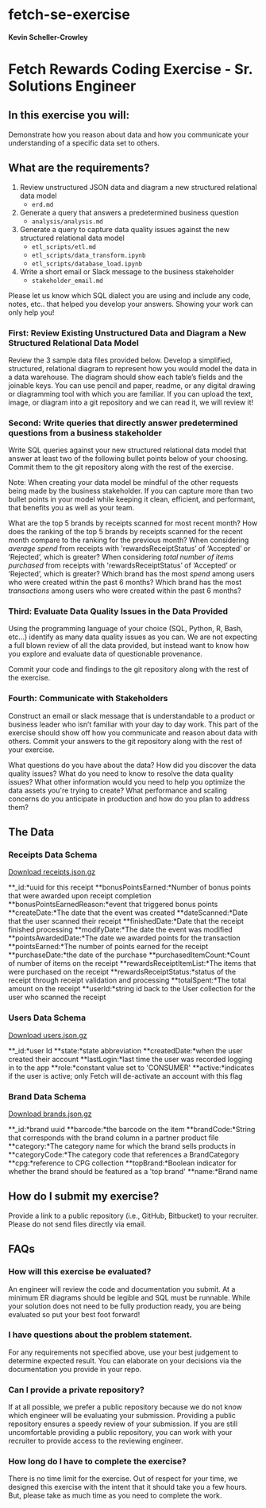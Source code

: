 
# fetch-se-exercise
#### Kevin Scheller-Crowley

Fetch Rewards Coding Exercise - Sr. Solutions Engineer
==================================================

In this exercise you will:
--------------------------

Demonstrate how you reason about data and how you communicate your understanding of a specific data set to others.

What are the requirements?
--------------------------

1.  Review unstructured JSON data and diagram a new structured relational data model
    * `erd.md`  
2.  Generate a query that answers a predetermined business question
    * `analysis/analysis.md`  
3.  Generate a query to capture data quality issues against the new structured relational data model
    * `etl_scripts/etl.md`  
    * `etl_scripts/data_transform.ipynb`  
    * `etl_scripts/database_load.ipynb`  
4.  Write a short email or Slack message to the business stakeholder
    * `stakeholder_email.md`  

Please let us know which SQL dialect you are using and include any code, notes, etc.. that helped you develop your answers. Showing your work can only help you!

### First: Review Existing Unstructured Data and Diagram a New Structured Relational Data Model

Review the 3 sample data files provided below. Develop a simplified, structured, relational diagram to represent how you would model the data in a data warehouse. The diagram should show each table’s fields and the joinable keys. You can use pencil and paper, readme, or any digital drawing or diagramming tool with which you are familiar. If you can upload the text, image, or diagram into a git repository and we can read it, we will review it!

### Second: Write queries that directly answer predetermined questions from a business stakeholder

Write SQL queries against your new structured relational data model that answer at least two of the following bullet points below of your choosing. Commit them to the git repository along with the rest of the exercise.

Note: When creating your data model be mindful of the other requests being made by the business stakeholder. If you can capture more than two bullet points in your model while keeping it clean, efficient, and performant, that benefits you as well as your team.

  What are the top 5 brands by receipts scanned for most recent month?
  How does the ranking of the top 5 brands by receipts scanned for the recent month compare to the ranking for the previous month?
  When considering _average spend_ from receipts with 'rewardsReceiptStatus’ of ‘Accepted’ or ‘Rejected’, which is greater?
  When considering _total number of items purchased_ from receipts with 'rewardsReceiptStatus’ of ‘Accepted’ or ‘Rejected’, which is greater?
  Which brand has the most _spend_ among users who were created within the past 6 months?
  Which brand has the most _transactions_ among users who were created within the past 6 months?

### Third: Evaluate Data Quality Issues in the Data Provided

Using the programming language of your choice (SQL, Python, R, Bash, etc...) identify as many data quality issues as you can. We are not expecting a full blown review of all the data provided, but instead want to know how you explore and evaluate data of questionable provenance.

Commit your code and findings to the git repository along with the rest of the exercise.

### Fourth: Communicate with Stakeholders

Construct an email or slack message that is understandable to a product or business leader who isn’t familiar with your day to day work. This part of the exercise should show off how you communicate and reason about data with others. Commit your answers to the git repository along with the rest of your exercise.

  What questions do you have about the data?
  How did you discover the data quality issues?
  What do you need to know to resolve the data quality issues?
  What other information would you need to help you optimize the data assets you're trying to create?
  What performance and scaling concerns do you anticipate in production and how do you plan to address them?

The Data
--------

### Receipts Data Schema

[Download receipts.json.gz](https://fetch-hiring.s3.amazonaws.com/analytics-engineer/ineeddata-data-modeling/receipts.json.gz)

  **\_id:*uuid for this receipt
  **bonusPointsEarned:*Number of bonus points that were awarded upon receipt completion
  **bonusPointsEarnedReason:*event that triggered bonus points
  **createDate:*The date that the event was created
  **dateScanned:*Date that the user scanned their receipt
  **finishedDate:*Date that the receipt finished processing
  **modifyDate:*The date the event was modified
  **pointsAwardedDate:*The date we awarded points for the transaction
  **pointsEarned:*The number of points earned for the receipt
  **purchaseDate:*the date of the purchase
  **purchasedItemCount:*Count of number of items on the receipt
  **rewardsReceiptItemList:*The items that were purchased on the receipt
  **rewardsReceiptStatus:*status of the receipt through receipt validation and processing
  **totalSpent:*The total amount on the receipt
  **userId:*string id back to the User collection for the user who scanned the receipt

### Users Data Schema

[Download users.json.gz](https://fetch-hiring.s3.amazonaws.com/analytics-engineer/ineeddata-data-modeling/users.json.gz)

  **\_id:*user Id
  **state:*state abbreviation
  **createdDate:*when the user created their account
  **lastLogin:*last time the user was recorded logging in to the app
  **role:*constant value set to 'CONSUMER'
  **active:*indicates if the user is active; only Fetch will de-activate an account with this flag

### Brand Data Schema

[Download brands.json.gz](https://fetch-hiring.s3.amazonaws.com/analytics-engineer/ineeddata-data-modeling/brands.json.gz)

  **\_id:*brand uuid
  **barcode:*the barcode on the item
  **brandCode:*String that corresponds with the brand column in a partner product file
  **category:*The category name for which the brand sells products in
  **categoryCode:*The category code that references a BrandCategory
  **cpg:*reference to CPG collection
  **topBrand:*Boolean indicator for whether the brand should be featured as a 'top brand'
  **name:*Brand name

How do I submit my exercise?
----------------------------

Provide a link to a public repository (i.e., GitHub, Bitbucket) to your recruiter. Please do not send files directly via email.

FAQs
----

### How will this exercise be evaluated?

An engineer will review the code and documentation you submit. At a minimum ER diagrams should be legible and SQL must be runnable. While your solution does not need to be fully production ready, you are being evaluated so put your best foot forward!

### I have questions about the problem statement.

For any requirements not specified above, use your best judgement to determine expected result. You can elaborate on your decisions via the documentation you provide in your repo.

### Can I provide a private repository?

If at all possible, we prefer a public repository because we do not know which engineer will be evaluating your submission. Providing a public repository ensures a speedy review of your submission. If you are still uncomfortable providing a public repository, you can work with your recruiter to provide access to the reviewing engineer.

### How long do I have to complete the exercise?

There is no time limit for the exercise. Out of respect for your time, we designed this exercise with the intent that it should take you a few hours. But, please take as much time as you need to complete the work.